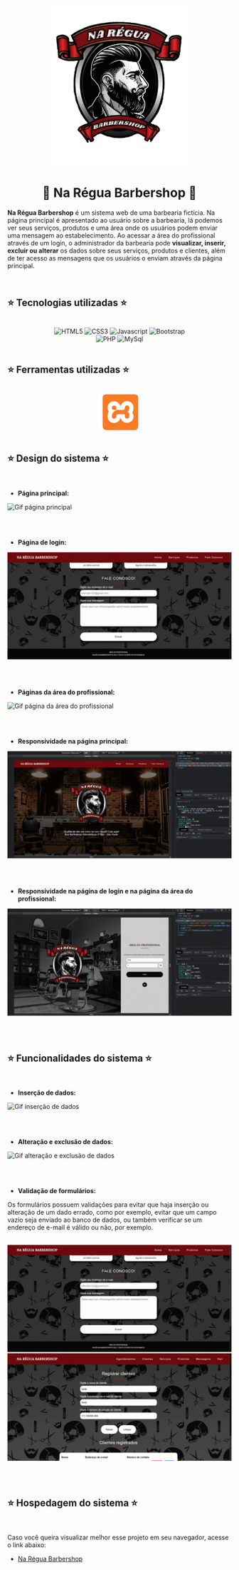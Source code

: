 <div align="center">
<img src="assets/img/logo.png" width="300px">
<h1> 💈 <strong>Na Régua Barbershop</strong> 💈</h1>
</div>

**Na Régua Barbershop** é um sistema web de uma barbearia fictícia. Na página principal é apresentado ao usuário sobre a barbearia, lá podemos ver seus serviços, produtos e uma área onde os usuários podem enviar uma mensagem ao estabelecimento. Ao acessar a área do profissional através de um login, o administrador da barbearia pode **visualizar, inserir, excluir ou alterar** os dados sobre seus serviços, produtos e clientes, além de ter acesso as mensagens que os usuários o enviam através da página principal.

<br>

## ⭐ **Tecnologias utilizadas** ⭐

<br>

<div align="center">
<img src="https://cdn.jsdelivr.net/gh/devicons/devicon/icons/html5/html5-original.svg" alt="HTML5" width="80px">
<img src="https://cdn.jsdelivr.net/gh/devicons/devicon/icons/css3/css3-original.svg" alt="CSS3" width="80px">  
<img src="https://cdn.jsdelivr.net/gh/devicons/devicon/icons/javascript/javascript-original.svg" alt="Javascript" width="80px"> 
<img src="https://cdn.jsdelivr.net/gh/devicons/devicon/icons/bootstrap/bootstrap-original-wordmark.svg" alt="Bootstrap" width="80px">   

 <br>
 
<img src="https://cdn.jsdelivr.net/gh/devicons/devicon/icons/php/php-original.svg" alt="PHP" width="105px">
<img src="https://cdn.jsdelivr.net/gh/devicons/devicon/icons/mysql/mysql-original-wordmark.svg" alt="MySql" width="105px">   
</div>

<br>

## ⭐ **Ferramentas utilizadas** ⭐

<br>

<div align="center">
<img src="https://cdn.jsdelivr.net/gh/devicons/devicon/icons/vscode/vscode-original.svg" alt="" width="80px">
<img src="assets/img/xampp-icon.png" alt="" width="80px">
</div>

<br>

## ⭐ **Design do sistema** ⭐

<br>

 - **Página principal:**

<img src="assets/img/index.gif" alt="Gif página principal">

<br><br>

 - **Página de login:**

<img src="assets/img/user-login.gif" alt="Gif página de login">

<br><br>

- **Páginas da área do profissional:**

<img src="assets/img/restricted-area.gif" alt="Gif página da área do profissional">

 <br><br>

 - **Responsividade na página principal:**

<img src="assets/img/responsiveness-index.gif" alt="Gif página principal responsiva">

 <br><br>

 - **Responsividade na página de login e na página da área do profissional:**

<img src="assets/img/responsiveness-login-restricted-area.gif" alt="Gif página de login e área do profissional responsivos">

<br><br>

## ⭐ **Funcionalidades do sistema** ⭐

<br>

 - **Inserção de dados:**

<img src="assets/img/insert-data.gif" alt="Gif inserção de dados">

<br><br>

- **Alteração e exclusão de dados:**

<img src="assets/img/edit-delete-data.gif" alt="Gif alteração e exclusão de dados">

<br><br>

- **Validação de formulários:**

Os formulários possuem validações para evitar que haja inserção ou alteração de um dado errado, como por exemplo, evitar que um campo vazio seja enviado ao banco de dados, ou também verificar se um endereço de e-mail é válido ou não, por exemplo.

<br>

<img src="assets/img/validate-empty-fields.gif" alt="Gif validação de campos">

<br>

<img src="assets/img/validate-fields.gif" alt="Gif validação de campos">

<br><br>

## ⭐ **Hospedagem do sistema** ⭐

<br>

Caso você queira visualizar melhor esse projeto em seu navegador, acesse o link abaixo:

- [Na Régua Barbershop](http://nareguabarbershop.atwebpages.com/)
